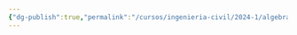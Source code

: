 ```yaml
---
{"dg-publish":true,"permalink":"/cursos/ingenieria-civil/2024-1/algebra-lineal/6-valores-y-vectores-propios-de-matrices-simetricas/6-valores-y-vectores-propios-de-matrices-simetricas/"}
---
```


